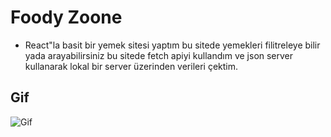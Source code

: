 # Foody Zoone
* React"la basit bir yemek sitesi yaptım bu sitede yemekleri filitreleye bilir yada arayabilirsiniz bu sitede fetch apiyi kullandım ve json server kullanarak lokal bir server üzerinden verileri çektim.
## Gif
<img src="https://github.com/Hasan-Arslan2779/foody-zone/blob/main/ezgif.com-video-to-gif.gif" alt="Gif" />

